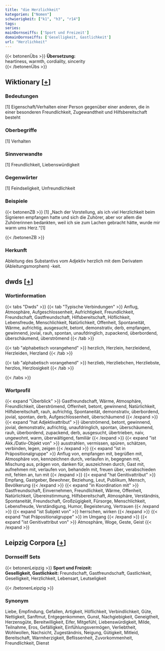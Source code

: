 ```yaml
---
title: "die Herzlichkeit"
kategorien: ["Nomen"]
schwierigkeit: ["k1", "h3", "r14"]
tags:
series:
mainDornseiffs: ['Sport und Freizeit']
domainDornseiffs: ['Geselligkeit, Gastlichkeit']
url: "Herzlichkeit"
---
```


{{< betonenÜbs >}}
**Übersetzung:**  
heartiness, warmth, cordiality, sincerity  
{{< /betonenÜbs >}}

## Wiktionary [[+](https://de.wiktionary.org/wiki/Herzlichkeit)]

### Bedeutungen
[1] Eigenschaft/Verhalten einer Person gegenüber einer anderen, die in einer besonderen Freundlichkeit, Zugewandtheit und Hilfsbereitschaft besteht  

### Oberbegriffe
[1] Verhalten  

### Sinnverwandte
[1] Freundlichkeit, Liebenswürdigkeit  

### Gegenwörter
[1] Feindseligkeit, Unfreundlichkeit  

### Beispiele
{{< betonenZB >}}
[1] „Nach der Vorstellung, als ich viel Herzlichkeit beim Signieren empfangen hatte und sich die Zuhörer, aber vor allem die Zuhörerinnen bedankten, weil ich sie zum Lachen gebracht hätte, wurde mir warm ums Herz.“[1]  

{{< /betonenZB >}}
### Herkunft
Ableitung des Substantivs vom Adjektiv herzlich mit dem Derivatem (Ableitungsmorphem) -keit.  



## dwds [[+](https://www.dwds.de/wb/Herzlichkeit)]

### Wortinformation
{{< tabs "Dwds" >}}
{{< tab "Typische Verbindungen" >}}
Anflug, Atmosphäre, Aufgeschlossenheit, Aufrichtigkeit, Freundlichkeit, Freundschaft, Gastfreundschaft, Hilfsbereitschaft, Höflichkeit, Lebensfreude, Menschlichkeit, Natürlichkeit, Offenheit, Spontaneität, Wärme, aufrichtig, ausgesucht, betont, demonstrativ, derb, empfangen, gewinnend, jovial, rauh, spontan, unaufdringlich, zupackend, überbordend, überschäumend, überströmend
{{< /tab >}}

{{< tab "alphabetisch vorangehend" >}}
herzlich, Herzlein, herzleidend, Herzleiden, Herzland
{{< /tab >}}

{{< tab "alphabetisch vorangehend" >}}
herzlieb, Herzliebchen, Herzliebste, herzlos, Herzlosigkeit
{{< /tab >}}

{{< /tabs >}}

### Wortprofil
{{< expand "Überblick" >}} Gastfreundschaft, Wärme, Atmosphäre, Freundlichkeit, überströmend, Offenheit, betont, gewinnend, Natürlichkeit, Hilfsbereitschaft, rauh, aufrichtig, Spontaneität, demonstrativ, überbordend, jovial, spontan, derb, Aufgeschlossenheit, überschäumend {{< /expand >}}
{{< expand "hat Adjektivattribut" >}} überströmend, betont, gewinnend, jovial, demonstrativ, aufrichtig, unaufdringlich, spontan, überschäumend, rauh, überbordend, zupackend, derb, ausgesucht, übertrieben, naiv, ungewohnt, warm, überwältigend, familiär {{< /expand >}}
{{< expand "ist Akk./Dativ-Objekt von" >}} ausstrahlen, vermissen, spüren, schätzen, verbinden, legen, zeigen {{< /expand >}}
{{< expand "ist in Präpositionalgruppe" >}} Anflug von, empfangen mit, begrüßen mit, Atmosphäre von, kennzeichnen durch, verlaufen in, begegnen mit, Mischung aus, prägen von, danken für, auszeichnen durch, Gast mit, aufnehmen mit, verlaufen von, behandeln mit, freuen über, verabschieden mit, fehlen an, tun mit {{< /expand >}}
{{< expand "hat Genitivattribut" >}} Empfang, Gastgeber, Bewohner, Beziehung, Leut, Publikum, Mensch, Bevölkerung {{< /expand >}}
{{< expand "in Koordination mit" >}} Gastfreundschaft, Einvernehmen, Freundlichkeit, Wärme, Offenheit, Natürlichkeit, Übereinstimmung, Hilfsbereitschaft, Atmosphäre, Verständnis, Spontaneität, Freundschaft, Großzügigkeit, Fürsorge, Menschlichkeit, Lebensfreude, Verständigung, Humor, Begeisterung, Vertrauen {{< /expand >}}
{{< expand "ist Subjekt von" >}} herrschen, wirken {{< /expand >}}
{{< expand "hat Präpositionalgruppe" >}} im Umgang {{< /expand >}}
{{< expand "ist Genitivattribut von" >}} Atmosphäre, Woge, Geste, Geist {{< /expand >}}

## Leipzig Corpora [[+](https://corpora.uni-leipzig.de/en/res?word=Herzlichkeit&corpusId=deu_newscrawl-public_2018)]

### Dornseiff Sets
{{< betonenLeipzig >}}
**Sport und Freizeit:**  
**Geselligkeit, Gastlichkeit:** Freundschaft, Gastfreundschaft, Gastlichkeit, Geselligkeit, Herzlichkeit, Lebensart, Leutseligkeit  

{{< /betonenLeipzig >}}

### Synonym
Liebe, Empfindung, Gefallen, Artigkeit, Höflichkeit, Verbindlichkeit, Güte, Nettigkeit, Sanftmut, Entgegenkommen, Gunst, Nachgiebigkeit, Geneigtheit, Herzensgüte, Bereitwilligkeit, Eifer, Mitgefühl, Liebenswürdigkeit, Milde, Teilnahme, Eros, Gefälligkeit, Einfühlungsvermögen, Verliebtheit, Wohlwollen, Nachsicht, Zugeständnis, Neigung, Gütigkeit, Mitleid, Bereitschaft, Warmherzigkeit, Beflissenheit, Zuvorkommenheit, Freundlichkeit, Dienst

